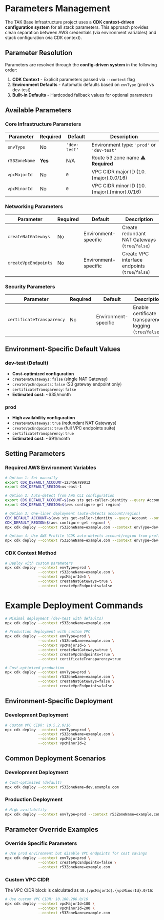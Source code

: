 # Parameters Management

The TAK Base Infrastructure project uses a **CDK context-driven configuration system** for all stack parameters. This approach provides clean separation between AWS credentials (via environment variables) and stack configuration (via CDK context).

## Parameter Resolution

Parameters are resolved through the **config-driven system** in the following order:

1. **CDK Context** - Explicit parameters passed via `--context` flag
2. **Environment Defaults** - Automatic defaults based on `envType` (prod vs dev-test)
3. **Built-in Defaults** - Hardcoded fallback values for optional parameters

## Available Parameters

### Core Infrastructure Parameters

| Parameter | Required | Default | Description |
|-----------|----------|---------|-------------|
| `envType` | No | `'dev-test'` | Environment type: `'prod'` or `'dev-test'` |
| `r53ZoneName` | **Yes** | N/A | Route 53 zone name ⚠️ **Required** |
| `vpcMajorId` | No | `0` | VPC CIDR major ID (10.{major}.0.0/16) |
| `vpcMinorId` | No | `0` | VPC CIDR minor ID (10.{major}.{minor}.0/16) |

### Networking Parameters

| Parameter | Required | Default | Description |
|-----------|----------|---------|-------------|
| `createNatGateways` | No | Environment-specific | Create redundant NAT Gateways (`true`/`false`) |
| `createVpcEndpoints` | No | Environment-specific | Create VPC interface endpoints (`true`/`false`) |

### Security Parameters

| Parameter | Required | Default | Description |
|-----------|----------|---------|-------------|
| `certificateTransparency` | No | Environment-specific | Enable certificate transparency logging (`true`/`false`) |

## Environment-Specific Default Values

### dev-test (Default)
- **Cost-optimized configuration**
- `createNatGateways`: `false` (single NAT Gateway)
- `createVpcEndpoints`: `false` (S3 gateway endpoint only)
- `certificateTransparency`: `false`
- **Estimated cost**: ~$35/month

### prod
- **High availability configuration**
- `createNatGateways`: `true` (redundant NAT Gateways)
- `createVpcEndpoints`: `true` (full VPC endpoints suite)
- `certificateTransparency`: `true`
- **Estimated cost**: ~$91/month

## Setting Parameters

### Required AWS Environment Variables

```bash
# Option 1: Set manually
export CDK_DEFAULT_ACCOUNT=123456789012
export CDK_DEFAULT_REGION=us-east-1

# Option 2: Auto-detect from AWS CLI configuration
export CDK_DEFAULT_ACCOUNT=$(aws sts get-caller-identity --query Account --output text)
export CDK_DEFAULT_REGION=$(aws configure get region)

# Option 3: One-liner deployment (auto-detects account/region)
CDK_DEFAULT_ACCOUNT=$(aws sts get-caller-identity --query Account --output text) \
CDK_DEFAULT_REGION=$(aws configure get region) \
npx cdk deploy --context r53ZoneName=example.com --context envType=dev-test

# Option 4: Use AWS Profile (CDK auto-detects account/region from profile)
npx cdk deploy --context r53ZoneName=example.com --context envType=dev-test --profile your-aws-profile
```

### CDK Context Method

```bash
# Deploy with custom parameters
npx cdk deploy --context envType=prod \
               --context r53ZoneName=example.com \
               --context vpcMajorId=5 \
               --context createNatGateways=true \
               --context createVpcEndpoints=false
```

# Example Deployment Commands

```bash
# Minimal deployment (dev-test with defaults)
npx cdk deploy --context r53ZoneName=example.com

# Production deployment with custom VPC
npx cdk deploy --context envType=prod \
               --context r53ZoneName=example.com \
               --context vpcMajorId=5 \
               --context createNatGateways=true \
               --context createVpcEndpoints=true \
               --context certificateTransparency=true

# Cost-optimized production
npx cdk deploy --context envType=prod \
               --context r53ZoneName=example.com \
               --context createNatGateways=false \
               --context createVpcEndpoints=false
```

## Environment-Specific Deployment

### Development Deployment
```bash
# Custom VPC CIDR: 10.5.2.0/16
npx cdk deploy --context envType=prod \
               --context r53ZoneName=example.com \
               --context vpcMajorId=5 \
               --context vpcMinorId=2
```

## Common Deployment Scenarios

### Development Deployment
```bash
# Cost-optimized (default)
npx cdk deploy --context r53ZoneName=dev.example.com
```

### Production Deployment
```bash
# High availability
npx cdk deploy --context envType=prod --context r53ZoneName=example.com
```

## Parameter Override Examples

### Override Specific Parameters

```bash
# Use prod environment but disable VPC endpoints for cost savings
npx cdk deploy --context envType=prod \
               --context createVpcEndpoints=false \
               --context r53ZoneName=example.com
```

### Custom VPC CIDR

The VPC CIDR block is calculated as `10.{vpcMajorId}.{vpcMinorId}.0/16`:

```bash
# Use custom VPC CIDR: 10.100.200.0/16
npx cdk deploy --context vpcMajorId=100 \
               --context vpcMinorId=200 \
               --context r53ZoneName=example.com
```